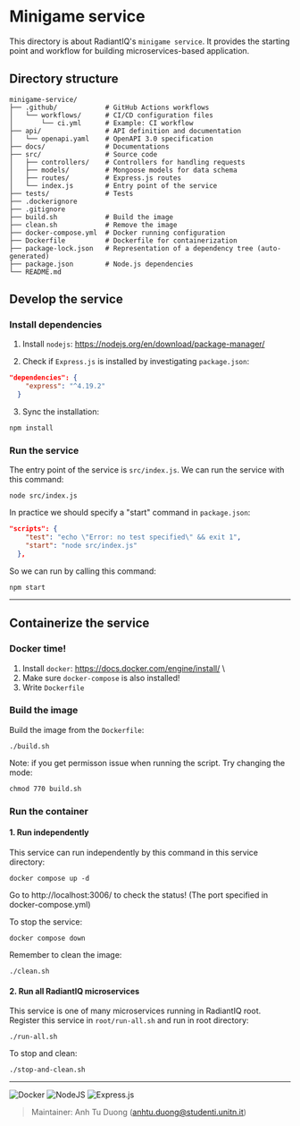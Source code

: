 # Minigame service

This directory is about RadiantIQ's `minigame service`. It provides the starting point and workflow for building microservices-based application.

## Directory structure

```
minigame-service/
├── .github/            # GitHub Actions workflows
│   └── workflows/      # CI/CD configuration files
│       └── ci.yml      # Example: CI workflow
├── api/                # API definition and documentation
│   └── openapi.yaml    # OpenAPI 3.0 specification
├── docs/               # Documentations
├── src/                # Source code
│   ├── controllers/    # Controllers for handling requests
│   ├── models/         # Mongoose models for data schema
│   ├── routes/         # Express.js routes
│   └── index.js        # Entry point of the service
├── tests/              # Tests
├── .dockerignore       
├── .gitignore
├── build.sh            # Build the image
├── clean.sh            # Remove the image 
├── docker-compose.yml  # Docker running configuration
├── Dockerfile          # Dockerfile for containerization
├── package-lock.json   # Representation of a dependency tree (auto-generated)
├── package.json        # Node.js dependencies
└── README.md
```

## Develop the service

### Install dependencies

1. Install `nodejs`: https://nodejs.org/en/download/package-manager/

2. Check if `Express.js` is installed by investigating `package.json`:
```json
"dependencies": {
    "express": "^4.19.2"
  }
```

3. Sync the installation:
```
npm install
```

### Run the service

The entry point of the service is `src/index.js`. We can run the service with this command:
```
node src/index.js
```

In practice we should specify a "start" command in `package.json`:
```json
"scripts": {
    "test": "echo \"Error: no test specified\" && exit 1",
    "start": "node src/index.js"
  },
```
So we can run by calling this command:
```
npm start
```
---

## Containerize the service

### Docker time!

1. Install `docker`: https://docs.docker.com/engine/install/ \
2. Make sure `docker-compose` is also installed!
3. Write `Dockerfile`

### Build the image

Build the image from the `Dockerfile`:

```
./build.sh
```

Note: if you get permisson issue when running the script. Try changing the mode:
```
chmod 770 build.sh
```

### Run the container

#### 1. Run independently
This service can run independently by this command in this service directory:

```
docker compose up -d
```
Go to http://localhost:3006/ to check the status! (The port specified in docker-compose.yml)

To stop the service:
```
docker compose down
```

Remember to clean the image:
```
./clean.sh
```


#### 2. Run all RadiantIQ microservices
This service is one of many microservices running in RadiantIQ root. Register this service in `root/run-all.sh` and run in root directory:
```
./run-all.sh
```

To stop and clean:
```
./stop-and-clean.sh
```

---

![Docker](https://img.shields.io/badge/docker-%230db7ed.svg?style=for-the-badge&logo=docker&logoColor=white)
![NodeJS](https://img.shields.io/badge/node.js-6DA55F?style=for-the-badge&logo=node.js&logoColor=white)
![Express.js](https://img.shields.io/badge/express.js-%23404d59.svg?style=for-the-badge&logo=express&logoColor=%2361DAFB)

> Maintainer: Anh Tu Duong (anhtu.duong@studenti.unitn.it)